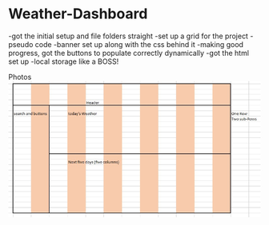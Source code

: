 # Weather-Dashboard

-got the initial setup and file folders straight
-set up a grid for the project
-pseudo code
-banner set up along with the css behind it
-making good progress, got the buttons to populate correctly dynamically
-got the html set up 
-local storage like a BOSS!









Photos
![First Photo](https://github.com/daviddugle/Weather-Dashboard/blob/main/assets/Photos/grid%20layout.jpg)